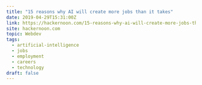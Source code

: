 ```yaml
---
title: "15 reasons why AI will create more jobs than it takes"
date: 2019-04-29T15:31:00Z
link: https://hackernoon.com/15-reasons-why-ai-will-create-more-jobs-than-it-takes-46787c2526d1?source=rss----3a8144eabfe3---4
site: hackernoon.com
topic: Webdev
tags:
  - artificial-intelligence
  - jobs
  - employment
  - careers
  - technology
draft: false
---
```

